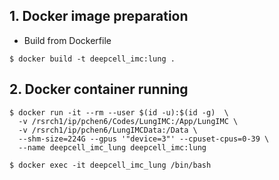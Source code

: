 ## 1. Docker image preparation
* Build from Dockerfile
```
$ docker build -t deepcell_imc:lung .
```

## 2. Docker container running
```
$ docker run -it --rm --user $(id -u):$(id -g)  \
  -v /rsrch1/ip/pchen6/Codes/LungIMC:/App/LungIMC \
  -v /rsrch1/ip/pchen6/LungIMCData:/Data \
  --shm-size=224G --gpus '"device=3"' --cpuset-cpus=0-39 \
  --name deepcell_imc_lung deepcell_imc:lung
```
```
$ docker exec -it deepcell_imc_lung /bin/bash
```

